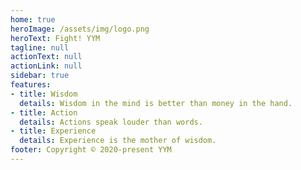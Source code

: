 ```yaml
---
home: true
heroImage: /assets/img/logo.png
heroText: Fight! YYM
tagline: null
actionText: null
actionLink: null
sidebar: true
features:
- title: Wisdom
  details: Wisdom in the mind is better than money in the hand.
- title: Action
  details: Actions speak louder than words.
- title: Experience
  details: Experience is the mother of wisdom.
footer: Copyright © 2020-present YYM
---
```

<Home></Home>

<script>

module.exports = {

}
</script>


<style lang="stylus">
$bgColor = #50b6fa5b
$fontColor = #FFF

.theme-container
  position: fixed;
  top: 0;
  left: 0;
  right: 0;
  bottom: 0;
  background: #66CCFFAA;
  /* background: url('/assets/img/background/1.jpg') no-repeat; */
  background-size: cover;
  background-position: 0 0;
  width: 100%;
  overflow auto;

  .sidebar 
    /* background: $bgColor; */
  .navbar 
    /* background: $bgColor; */ 
    .links 
      /* background: $bgColor; */
      border-radius: 16px;
      color: #C00;

 .hero img
    width: 70px;
  
#app .home .feature
  text-align: center;
  h2 
    color: #FFF
  p
    color: #FFF

.theme-default-content h1
  text-align center

</style>


